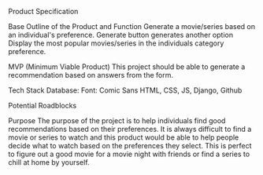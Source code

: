 Product Specification

  Base Outline of the Product and Function
    Generate a movie/series based on an individual's preference.
    Generate button generates another option
    Display the most popular movies/series in the individuals category preference.

  MVP (Minimum Viable Product)
    This project should be able to generate a recommendation based on answers from the form.

  Tech Stack
    Database:
    Font: Comic Sans
    HTML, CSS, JS, Django, Github

  Potential Roadblocks

  Purpose
    The purpose of the project is to help individuals find good recommendations based on their preferences. It is always difficult to find a movie or series to watch and this product would be able to help people decide what to watch based on the preferences they select. This is perfect to figure out a good movie for a movie night with friends or find a series to chill at home by yourself.
